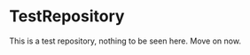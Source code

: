 TestRepository
==============

This is a test repository, nothing to be seen here. Move on now. 
 
 
  
 
 
  
 
 
 
  
  
 
 
  
 
 
